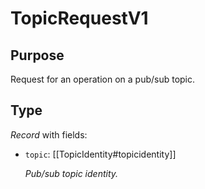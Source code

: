 # TopicRequestV1

## Purpose

<!-- --8<-- [start:purpose] -->
Request for an operation on a pub/sub topic.
<!-- --8<-- [end:purpose] -->

## Type

<!-- --8<-- [start:type] -->
<div class="type">

*Record* with fields:

- `topic`: [[TopicIdentity#topicidentity]]

  *Pub/sub topic identity.*

</div>
<!-- --8<-- [end:type] -->
